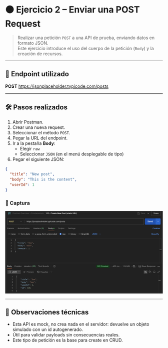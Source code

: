 # 🟠 Ejercicio 2 – Enviar una POST Request

> Realizar una petición `POST` a una API de prueba, enviando datos en formato JSON.  
> Este ejercicio introduce el uso del cuerpo de la petición (`Body`) y la creación de recursos.

---

## 🧩 Endpoint utilizado

**POST** https://jsonplaceholder.typicode.com/posts

---

## 🛠 Pasos realizados

1. Abrir Postman.
2. Crear una nueva request.
3. Seleccionar el método `POST`.
4. Pegar la URL del endpoint.
5. Ir a la pestaña **Body**:
   - Elegir `raw`
   - Seleccionar `JSON` (en el menú desplegable de tipo)
6. Pegar el siguiente JSON:

```json
{
  "title": "New post",
  "body": "This is the content",
  "userId": 1
}
```

### 📸 Captura

![Descripción de la imagen](../screenshots/02_post_request.png)

---

## 🧠 Observaciones técnicas
- Esta API es mock, no crea nada en el servidor: devuelve un objeto simulado con un id autogenerado.
- Útil para validar payloads sin consecuencias reales.
- Este tipo de petición es la base para create en CRUD.
